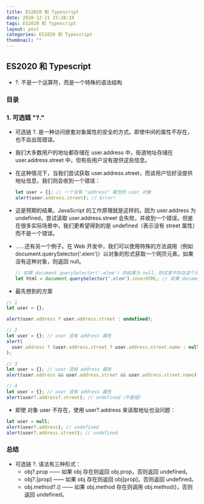 ```yaml
---
title: ES2020 和 Typescript
date: 2020-12-21 15:28:18
tags: ES2020 和 Typescript
layout: post
categories: ES2020 和 Typescript
thumbnail: ""
---
```


## ES2020 和 Typescript

- ?. 不是一个运算符，而是一个特殊的语法结构

<!-- more -->

### 目录

<!-- - [常用工具知识总结](#常用工具知识总结)
  - [目录](#目录)
  - [GIT](#git)
    - [1. git 与 svn 的区别在哪里？](#1-git-与-svn-的区别在哪里)
    - [2. 经常使用的 git 命令？](#2-经常使用的-git-命令)
    - [3. git pull 和 git fetch 的区别](#3-git-pull-和-git-fetch-的区别)
    - [4. git rebase 和 git merge 的区别](#4-git-rebase-和-git-merge-的区别) -->

### 1. 可选链 "?."

- 可选链 ?. 是一种访问嵌套对象属性的安全的方式。即使中间的属性不存在，也不会出现错误。
- 我们大多数用户的地址都存储在 user.address 中，街道地址存储在 user.address.street 中，但有些用户没有提供这些信息。
- 在这种情况下，当我们尝试获取 user.address.street，而该用户恰好没提供地址信息，我们则会收到一个错误：

  ```js
  let user = {}; // 一个没有 "address" 属性的 user 对象
  alert(user.address.street); // Error!
  ```

- 这是预期的结果。JavaScript 的工作原理就是这样的。因为 user.address 为 undefined，尝试读取 user.address.street 会失败，并收到一个错误。但是在很多实际场景中，我们更希望得到的是 undefined（表示没有 street 属性）而不是一个错误。
- ……还有另一个例子。在 Web 开发中，我们可以使用特殊的方法调用（例如 document.querySelector('.elem')）以对象的形式获取一个网页元素，如果没有这种对象，则返回 null。

  ```js
  // 如果 document.querySelector('.elem') 的结果为 null，则这里不存在这个元素
  let html = document.querySelector(".elem").innerHTML; // 如果 document.querySelector('.elem') 的结果为 null，则会出现错误
  ```

- 最先想到的方案

```js
// 1
let user = {};

alert(user.address ? user.address.street : undefined);

// 2
let user = {}; // user 没有 address 属性
alert(
  user.address ? (user.address.street ? user.address.street.name : null) : null
);

// 3
let user = {}; // user 没有 address 属性
alert(user.address && user.address.street && user.address.street.name); // undefined（不报错）

// 4
let user = {}; // user 没有 address 属性
alert(user?.address?.street); // undefined（不报错）
```

- 即使 对象 user 不存在，使用 user?.address 来读取地址也没问题：

```js
let user = null;
alert(user?.address); // undefined
alert(user?.address.street); // undefined
```

### 总结

- 可选链 ?. 语法有三种形式：
  - obj?.prop —— 如果 obj 存在则返回 obj.prop，否则返回 undefined。
  - obj?.[prop] —— 如果 obj 存在则返回 obj[prop]，否则返回 undefined。
  - obj.method?.() —— 如果 obj.method 存在则调用 obj.method()，否则返回 undefined。

